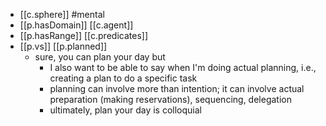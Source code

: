 


- [[c.sphere]] #mental
- [[p.hasDomain]] [[c.agent]]
- [[p.hasRange]] [[c.predicates]] 
- [[p.vs]] [[p.planned]]
  - sure, you can plan your day but
    - I also want to be able to say when I'm doing actual planning, i.e., creating a plan to do a specific task
    - planning can involve more than intention; it can involve actual preparation (making reservations), sequencing, delegation
    - ultimately, plan your day is colloquial
